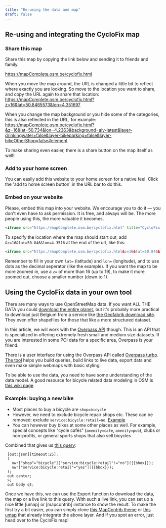 ```yaml
---
title: "Re-using the data and map"
draft: false
---
```



## Re-using and integrating the CycloFix map

### Share this map

Share this map by copying the link below and sending it to friends and family. 

https://mapComplete.osm.be/cyclofix.html

When you move the map around, the URL is changed a little bit to reflect where exactly you are looking. So move to the location you want to share, and copy the URL again to share that location:
https://mapComplete.osm.be/cyclofix.html?z=16&lat=50.8465573&lon=4.351697
 
When you change the map background or you hide some of the categories, this is also reflected in the URL, for example:
https://mapComplete.osm.be/cyclofix.html?&z=16&lat=50.734&lon=4.2363&background=aiv-latest&layer-drinkingwater=false&layer-bikeparking=false&layer-bikeOtherShop=false#element

To make sharing even easier, there is a share button on the map itself as well!


### Add to your home screen

You can easily add this website to your home screen for a native feel. Click the 'add to home screen button' in the URL bar to do this.

### Embed on your website

Please, embed this map into your website. We encourage you to do it — you don't even have to ask permission.
It is free, and always will be. The more people using this, the more valuable it becomes.

```html
<iframe src="https://mapComplete.osm.be/cyclofix.html" title="CycloFix with MapComplete"></iframe>;
```

To specify the location where the map should start out, add `&z=16&lat=50.846&lon=4.3516` at the end of the url, like this:

```html
<iframe src="https://mapComplete.osm.be/cyclofix.html&z=16&lat=50.846&lon=4.3516" title="Cyclofix with MapComplete"></iframe>;
```

Remember to fill in your own `lat=` (latitude) and `lon=` (longitude), and to use dots as the decimal seperator (like the example).
If you want the map to be more zoomed in, use a `z=` of more than 16 (up to 19), to make it more zoomed out, choose a smaller number (down to 1).


## Using the CycloFix data in your own tool

There are many ways to use OpenStreetMap data. If you want ALL THE DATA you could [download the entire planet](https://wiki.openstreetmap.org/wiki/Planet.osm), but it's probably more practical to download just Belgium from a service like [the Geofabrik download site](http://download.geofabrik.de/europe/belgium.html). They even offer shapefiles for those that like a more structured dataset.

In this article, we will work with the [Overpass API](https://wiki.openstreetmap.org/wiki/Overpass_API) though. This is an API that is specialized in offering extremely fresh small and medium size datasets. If you are interested in some POI data for a specific area, Overpass is your friend.

There is a user interface for using the Overpass API called [Overpass turbo](https://wiki.openstreetmap.org/wiki/Overpass_turbo). [The tool](http://overpass-turbo.eu/) helps you build queries, build links to live data, export data and even make simple webmaps with basic styling. 

To be able to use the data, you need to have some understanding of the data model. A good resource for bicycle related data modeling in OSM is [this wiki page](https://wiki.openstreetmap.org/wiki/Bicycle).



### Example: buying a new bike

- Most places to buy a bicycle are `shop=bicycle`
- However, we need to exclude bicycle repair shops etc. These can be removed: exclude `service:bicycle:retail=no`. [Example](http://overpass-turbo.eu/s/Wvy)
- You can however buy bikes at some other places as well. For example, special concepts like "cycle cafés" (`amenity=cafe`, `amenity=pub`), clubs or non-profits, or general sports shops that also sell bicycles

Combined that gives us [this query](http://overpass-turbo.eu/s/WAE):

```
 [out:json][timeout:25];
 (
   nwr["shop"="bicycle"]["service:bicycle:retail"!="no"]({{bbox}});
   nwr["service:bicycle:retail"="yes"]({{bbox}});
 );
 out center;
 >;
 out body qt;
```

Once we have this, we can use the Export function to download the data, the map or a live link to this query. With such a live link, you can set up a nice little [umap] or [mapcontrib] instance to show the result. To make the first try a bit easier, you can simply clone [this MapContrib theme](https://www.mapcontrib.xyz/t/777329-Places_to_buy_a_biycle) or [this umap](http://umap.openstreetmap.fr/nl/map/places-to-buy-a-bicycle_485217) that already integrate the above layer. And if you spot an error, just head over to the CycloFix map!



